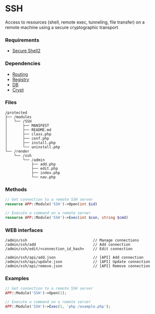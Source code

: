 # SSH
Access to resources (shell, remote exec, tunneling, file transfer) on a remote machine using a secure cryptographic transport

### Requirements

- [Secure Shell2](http://php.net/manual/ru/book.ssh2.php)

### Dependencies
- [Routing](https://github.com/evildevel/php-shell/tree/master/protected/modules/Routing)
- [Registry](https://github.com/evildevel/php-shell/tree/master/protected/modules/Registry)
- [DB](https://github.com/evildevel/php-shell/tree/master/protected/modules/DB)
- [Crypt](https://github.com/evildevel/php-shell/tree/master/protected/modules/Crypt)

### Files
```
/protected
├── /modules
│   └── /SSH
│       ├── MANIFEST
│       ├── README.md
│       ├── class.php
│       ├── conf.php
│       ├── install.php
│       └── uninstall.php
└── /render
    └── /ssh
        └── /admin
            ├── add.php
            ├── edit.php
            ├── index.php
            └── nav.php
```

### Methods
```php
// Get connection to a remote SSH server
resource APP::Module('SSH')->Open(int $id)

// Execute a command on a remote server
resource APP::Module('SSH')->Exec(int $con, string $cmd)
```

### WEB interfaces
```
/admin/ssh                              // Manage connections
/admin/ssh/add                          // Add connection
/admin/ssh/edit/<connection_id_hash>    // Edit connection
        
/admin/ssh/api/add.json                 // [API] Add connection
/admin/ssh/api/update.json              // [API] Update connection
/admin/ssh/api/remove.json              // [API] Remove connection
```

### Examples
```php
// Get connection to a remote SSH server
APP::Module('SSH')->Open(1);

// Execute a command on a remote server
APP::Module('SSH')->Exec(1, 'php /example.php');
```